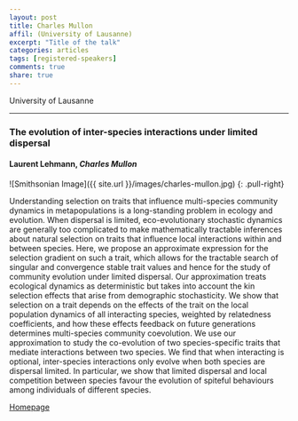 ```yaml
---
layout: post
title: Charles Mullon
affil: (University of Lausanne)
excerpt: "Title of the talk"
categories: articles
tags: [registered-speakers]
comments: true
share: true
---
```


University of Lausanne

---

### The evolution of inter-species interactions under limited dispersal

#### Laurent Lehmann, *Charles Mullon*

<!-- Lorem ipsum dolor sit amet, test link adipiscing elit. **This is strong**. Nullam dignissim convallis est. Quisque aliquam. -->

![Smithsonian Image]({{ site.url }}/images/charles-mullon.jpg)
{: .pull-right}

Understanding selection on traits that influence multi-species community dynamics in metapopulations is a long-standing problem in ecology and evolution. When dispersal is limited, eco-evolutionary stochastic dynamics are generally too complicated to make mathematically tractable inferences about natural selection on traits that influence local interactions within and between species. Here, we propose an approximate expression for the selection gradient on such a trait, which allows for the tractable search of singular and convergence stable trait values and hence for the study of community evolution under limited dispersal. Our approximation treats ecological dynamics as deterministic but takes into account the kin selection effects that arise from demographic stochasticity. We show that selection on a trait depends on the effects of the trait on the local population dynamics of all interacting species, weighted by relatedness coefficients, and how these effects feedback on future generations determines multi-species community coevolution. We use our approximation to study the co-evolution of two species-specific traits that mediate interactions between two species. We find that when interacting is optional, inter-species interactions only evolve when both species are dispersal limited. In particular, we show that limited dispersal and local competition between species favour the evolution of spiteful behaviours among individuals of different species.

<div markdown="0"><a href="https://www.unil.ch/dee/home/menuinst/people/post-docs--associates/dr-charles-mullon.html" class="btn">Homepage</a></div>
